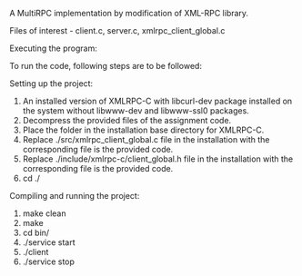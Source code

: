 A MultiRPC implementation by modification of XML-RPC library.

Files of interest - client.c, server.c, xmlrpc_client_global.c

Executing the program:

To run the code, following steps are to be followed:

Setting up the project:
1. An installed version of XMLRPC-C with libcurl-dev package installed on the system without libwww-dev and libwww-ssl0 packages.
2. Decompress the provided files of the assignment code.
3. Place the folder in the installation base directory for XMLRPC-C.
4. Replace ./src/xmlrpc_client_global.c file in the installation with the corresponding file is the provided code.
 5. Replace ./include/xmlrpc-c/client_global.h file in the installation with the corresponding file is the provided code.
6. cd ./<project folder>

Compiling and running the project:
1. make clean
2. make
3. cd bin/
4. ./service <number of servers to start> start
5. ./client <number of requests> <number of servers for considering responses>
6. ./service stop

